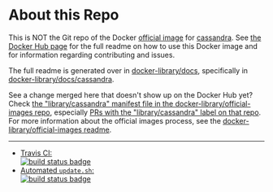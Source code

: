 # About this Repo

This is NOT the Git repo of the Docker [official image](https://docs.docker.com/docker-hub/official_repos/) for [cassandra](https://registry.hub.docker.com/_/cassandra/). See [the Docker Hub page](https://registry.hub.docker.com/_/cassandra/) for the full readme on how to use this Docker image and for information regarding contributing and issues.

The full readme is generated over in [docker-library/docs](https://github.com/docker-library/docs), specifically in [docker-library/docs/cassandra](https://github.com/docker-library/docs/tree/master/cassandra).

See a change merged here that doesn't show up on the Docker Hub yet? Check [the "library/cassandra" manifest file in the docker-library/official-images repo](https://github.com/docker-library/official-images/blob/master/library/cassandra), especially [PRs with the "library/cassandra" label on that repo](https://github.com/docker-library/official-images/labels/library%2Fcassandra). For more information about the official images process, see the [docker-library/official-images readme](https://github.com/docker-library/official-images/blob/master/README.md).

---

-	[Travis CI:  
	![build status badge](https://img.shields.io/travis/docker-library/cassandra/master.svg)](https://travis-ci.org/docker-library/cassandra/branches)
-	[Automated `update.sh`:  
	![build status badge](https://doi-janky.infosiftr.net/job/update.sh/job/cassandra/badge/icon)](https://doi-janky.infosiftr.net/job/update.sh/job/cassandra)

<!-- THIS FILE IS GENERATED BY https://github.com/docker-library/docs/blob/master/generate-repo-stub-readme.sh -->

